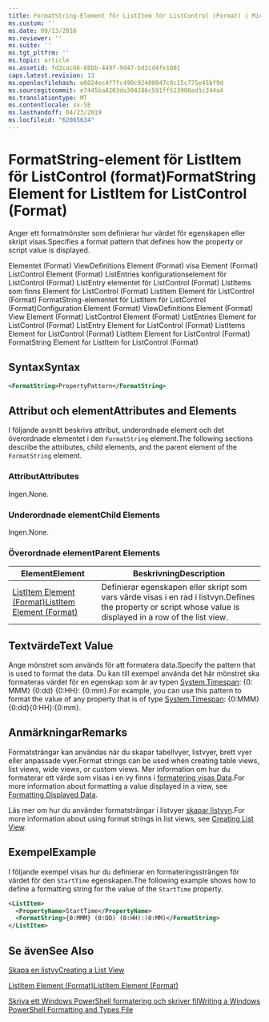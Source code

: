 ```yaml
---
title: FormatString-Element för ListItem för ListControl (Format) | Microsoft Docs
ms.custom: ''
ms.date: 09/13/2016
ms.reviewer: ''
ms.suite: ''
ms.tgt_pltfrm: ''
ms.topic: article
ms.assetid: fd2cac66-88bb-449f-9d47-bd2cd4fe1801
caps.latest.revision: 13
ms.openlocfilehash: e6024ec4f7fc490c92408047c8c15c775e45bf9d
ms.sourcegitcommit: e7445ba8203da304286c591ff513900ad1c244a4
ms.translationtype: MT
ms.contentlocale: sv-SE
ms.lasthandoff: 04/23/2019
ms.locfileid: "62065634"
---
```

# <a name="formatstring-element-for-listitem-for-listcontrol--format"></a><span data-ttu-id="7d149-102">FormatString-element för ListItem för ListControl  (format)</span><span class="sxs-lookup"><span data-stu-id="7d149-102">FormatString Element for ListItem for ListControl  (Format)</span></span>

<span data-ttu-id="7d149-103">Anger ett formatmönster som definierar hur värdet för egenskapen eller skript visas.</span><span class="sxs-lookup"><span data-stu-id="7d149-103">Specifies a format pattern that defines how the property or script value is displayed.</span></span>

<span data-ttu-id="7d149-104">Elementet (Format) ViewDefinitions Element (Format) visa Element (Format) ListControl Element (Format) ListEntries konfigurationselement för ListControl (Format) ListEntry elementet för ListControl (Format) ListItems som finns Element för ListControl (Format) ListItem Element för ListControl (Format) FormatString-elementet för ListItem för ListControl (Format)</span><span class="sxs-lookup"><span data-stu-id="7d149-104">Configuration Element (Format) ViewDefinitions Element (Format) View Element (Format) ListControl Element (Format) ListEntries Element for ListControl (Format) ListEntry Element for ListControl (Format) ListItems Element for ListControl (Format) ListItem Element for ListControl (Format) FormatString Element for ListItem for ListControl (Format)</span></span>

## <a name="syntax"></a><span data-ttu-id="7d149-105">Syntax</span><span class="sxs-lookup"><span data-stu-id="7d149-105">Syntax</span></span>

```xml
<FormatString>PropertyPattern</FormatString>
```

## <a name="attributes-and-elements"></a><span data-ttu-id="7d149-106">Attribut och element</span><span class="sxs-lookup"><span data-stu-id="7d149-106">Attributes and Elements</span></span>

<span data-ttu-id="7d149-107">I följande avsnitt beskrivs attribut, underordnade element och det överordnade elementet i den `FormatString` element.</span><span class="sxs-lookup"><span data-stu-id="7d149-107">The following sections describe the attributes, child elements, and the parent element of the `FormatString` element.</span></span>

### <a name="attributes"></a><span data-ttu-id="7d149-108">Attribut</span><span class="sxs-lookup"><span data-stu-id="7d149-108">Attributes</span></span>

<span data-ttu-id="7d149-109">Ingen.</span><span class="sxs-lookup"><span data-stu-id="7d149-109">None.</span></span>

### <a name="child-elements"></a><span data-ttu-id="7d149-110">Underordnade element</span><span class="sxs-lookup"><span data-stu-id="7d149-110">Child Elements</span></span>

<span data-ttu-id="7d149-111">Ingen.</span><span class="sxs-lookup"><span data-stu-id="7d149-111">None.</span></span>

### <a name="parent-elements"></a><span data-ttu-id="7d149-112">Överordnade element</span><span class="sxs-lookup"><span data-stu-id="7d149-112">Parent Elements</span></span>

|<span data-ttu-id="7d149-113">Element</span><span class="sxs-lookup"><span data-stu-id="7d149-113">Element</span></span>|<span data-ttu-id="7d149-114">Beskrivning</span><span class="sxs-lookup"><span data-stu-id="7d149-114">Description</span></span>|
|-------------|-----------------|
|[<span data-ttu-id="7d149-115">ListItem Element (Format)</span><span class="sxs-lookup"><span data-stu-id="7d149-115">ListItem Element (Format)</span></span>](./listitem-element-for-listitems-for-listcontrol-format.md)|<span data-ttu-id="7d149-116">Definierar egenskapen eller skript som vars värde visas i en rad i listvyn.</span><span class="sxs-lookup"><span data-stu-id="7d149-116">Defines the property or script whose value is displayed in a row of the list view.</span></span>|

## <a name="text-value"></a><span data-ttu-id="7d149-117">Textvärde</span><span class="sxs-lookup"><span data-stu-id="7d149-117">Text Value</span></span>

<span data-ttu-id="7d149-118">Ange mönstret som används för att formatera data.</span><span class="sxs-lookup"><span data-stu-id="7d149-118">Specify the pattern that is used to format the data.</span></span> <span data-ttu-id="7d149-119">Du kan till exempel använda det här mönstret ska formateras värdet för en egenskap som är av typen [System.Timespan](/dotnet/api/System.TimeSpan): {0: MMM} {0:dd} {0:HH}: {0:mm}.</span><span class="sxs-lookup"><span data-stu-id="7d149-119">For example, you can use this pattern to format the value of any property that is of type [System.Timespan](/dotnet/api/System.TimeSpan): {0:MMM}{0:dd}{0:HH}:{0:mm}.</span></span>

## <a name="remarks"></a><span data-ttu-id="7d149-120">Anmärkningar</span><span class="sxs-lookup"><span data-stu-id="7d149-120">Remarks</span></span>

<span data-ttu-id="7d149-121">Formatsträngar kan användas när du skapar tabellvyer, listvyer, brett vyer eller anpassade vyer.</span><span class="sxs-lookup"><span data-stu-id="7d149-121">Format strings can be used when creating table views, list views, wide views, or custom views.</span></span> <span data-ttu-id="7d149-122">Mer information om hur du formaterar ett värde som visas i en vy finns i [formatering visas Data](./formatting-displayed-data.md).</span><span class="sxs-lookup"><span data-stu-id="7d149-122">For more information about formatting a value displayed in a view, see [Formatting Displayed Data](./formatting-displayed-data.md).</span></span>

<span data-ttu-id="7d149-123">Läs mer om hur du använder formatsträngar i listvyer [skapar listvyn](./creating-a-list-view.md).</span><span class="sxs-lookup"><span data-stu-id="7d149-123">For more information about using format strings in list views, see [Creating List View](./creating-a-list-view.md).</span></span>

## <a name="example"></a><span data-ttu-id="7d149-124">Exempel</span><span class="sxs-lookup"><span data-stu-id="7d149-124">Example</span></span>

<span data-ttu-id="7d149-125">I följande exempel visas hur du definierar en formateringssträngen för värdet för den `StartTime` egenskapen.</span><span class="sxs-lookup"><span data-stu-id="7d149-125">The following example shows how to define a formatting string for the value of the `StartTime` property.</span></span>

```xml
<ListItem>
  <PropertyName>StartTime</PropertyName>
  <FormatString>{0:MMM} (0:DD) (0:HH):(0:MM)</FormatString>
</ListItem>
```

## <a name="see-also"></a><span data-ttu-id="7d149-126">Se även</span><span class="sxs-lookup"><span data-stu-id="7d149-126">See Also</span></span>

[<span data-ttu-id="7d149-127">Skapa en listvy</span><span class="sxs-lookup"><span data-stu-id="7d149-127">Creating a List View</span></span>](./creating-a-list-view.md)

[<span data-ttu-id="7d149-128">ListItem Element (Format)</span><span class="sxs-lookup"><span data-stu-id="7d149-128">ListItem Element (Format)</span></span>](./listitem-element-for-listitems-for-listcontrol-format.md)

[<span data-ttu-id="7d149-129">Skriva ett Windows PowerShell formatering och skriver fil</span><span class="sxs-lookup"><span data-stu-id="7d149-129">Writing a Windows PowerShell Formatting and Types File</span></span>](./writing-a-powershell-formatting-file.md)
